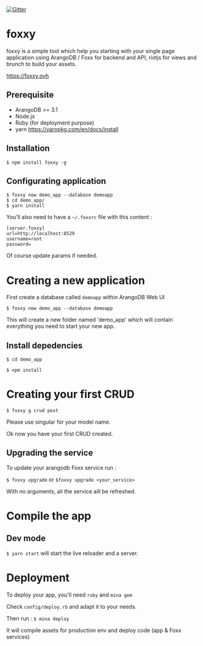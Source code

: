 
[![Gitter](https://badges.gitter.im/Join%20Chat.svg)](https://gitter.im/solisoft/foxxy)


# foxxy

foxxy is a simple tool which help you starting with your single page application using ArangoDB / Foxx for backend and API, riotjs for views and brunch to build your assets.

https://foxxy.ovh

## Prerequisite

- ArangoDB >= 3.1
- Node.js
- Ruby (for deployment purpose)
- yarn https://yarnpkg.com/en/docs/install

## Installation

`$ npm install foxxy -g`

## Configurating application

````
$ foxxy new demo_app --database demoapp
$ cd demo_app/
$ yarn install
````

You'll also need to have a `~/.foxxrc` file with this content :

```
[server.foxxy]
url=http://localhost:8529
username=root
password=
```

Of course update params if needed.

# Creating a new application

First create a database called `demoapp` within ArangoDB Web UI

`$ foxxy new demo_app --database demoapp`

This will create a new folder named 'demo_app' which will contain everything you need to start your new app.

## Install depedencies

`$ cd demo_app`

`$ npm install`

# Creating your first CRUD

`$ foxxy g crud post`

Please use singular for your model name.

Ok now you have your first CRUD created.

## Upgrading the service

To update your arangodb Foxx service run :

`$ foxxy upgrade` or `$foxxy upgrade <your_service>`

With no arguments, all the service aill be refreshed.

# Compile the app

## Dev mode

`$ yarn start` will start the live reloader and a server.

# Deployment

To deploy your app, you'll need `ruby` and `mina gem`

Check `config/deploy.rb` and adapt it to your needs.

Then run : `$ mina deploy`

It will compile assets for production env and deploy code (app & Foxx services)

